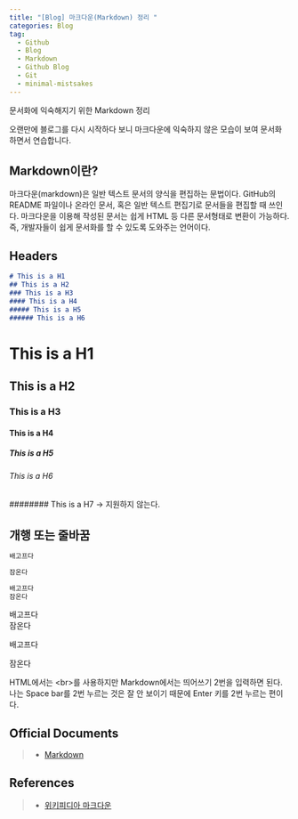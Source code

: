 ```yaml
---  
title: "[Blog] 마크다운(Markdown) 정리 "  
categories: Blog  
tag:
  - Github
  - Blog
  - Markdown
  - Github Blog
  - Git
  - minimal-mistsakes
---  
```


문서화에 익숙해지기 위한 Markdown 정리

오랜만에 블로그를 다시 시작하다 보니 마크다운에 익숙하지 않은 모습이 보여 문서화 하면서 연습합니다.

## Markdown이란?

마크다운(markdown)은 일반 텍스트 문서의 양식을 편집하는 문법이다. GitHub의 README 파일이나 온라인 문서, 혹은 일반 텍스트 편집기로 문서들을 편집할 때 쓰인다. 마크다운을 이용해 작성된 문서는 쉽게 HTML 등 다른 문서형태로 변환이 가능하다. 즉, 개발자들이 쉽게 문서화를 할 수 있도록 도와주는 언어이다. 

## Headers

```markdown
# This is a H1
## This is a H2
### This is a H3
#### This is a H4
##### This is a H5
###### This is a H6
```

# This is a H1
## This is a H2  
### This is a H3
#### This is a H4
##### This is a H5
###### This is a H6

######## This is a H7 -> 지원하지 않는다.

## 개행 또는 줄바꿈


```markdown
배고프다

잠온다
```

```markdown
배고프다 
잠온다
```

배고프다  
잠온다

배고프다

잠온다

HTML에서는 \<br>를 사용하지만 Markdown에서는 띄어쓰기 2번을 입력하면 된다. 나는 Space bar를 2번 누르는 것은 잘 안 보이기 때문에 Enter 키를 2번 누르는 편이다.


## Official Documents

>- [Markdown](https://daringfireball.net/projects/markdown/)

## References

>- [위키피디아 마크다운](https://ko.wikipedia.org/wiki/%EB%A7%88%ED%81%AC%EB%8B%A4%EC%9A%B4)


